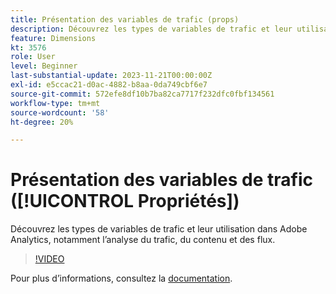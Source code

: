```yaml
---
title: Présentation des variables de trafic (props)
description: Découvrez les types de variables de trafic et leur utilisation dans Adobe Analytics.
feature: Dimensions
kt: 3576
role: User
level: Beginner
last-substantial-update: 2023-11-21T00:00:00Z
exl-id: e5ccac21-d0ac-4882-b8aa-0da749cbf6e7
source-git-commit: 572efe8df10b7ba82ca7717f232dfc0fbf134561
workflow-type: tm+mt
source-wordcount: '58'
ht-degree: 20%

---
```


# Présentation des variables de trafic ([!UICONTROL Propriétés])

Découvrez les types de variables de trafic et leur utilisation dans Adobe Analytics, notamment l’analyse du trafic, du contenu et des flux.

>[!VIDEO](https://video.tv.adobe.com/v/28767/?quality=12&learn=on)

Pour plus dʼinformations, consultez la [documentation](https://experienceleague.adobe.com/docs/analytics/components/dimensions/prop.html).
